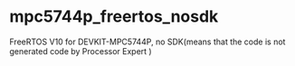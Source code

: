 # mpc5744p_freertos_nosdk
FreeRTOS V10 for DEVKIT-MPC5744P, no SDK(means that the code is not generated code  by Processor Expert )
